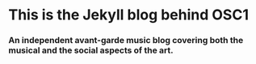 # This is the Jekyll blog behind OSC1
### An independent avant-garde music blog covering both the musical and the social aspects of the art.
